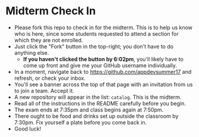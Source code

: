 # Midterm Check In

 - Please fork this repo to check in for the midterm. This is to help us know who is here, since some students requested to attend a section for which they are not enrolled.
 - Just click the "Fork" button in the top-right; you don't have to do anything else.
    - **If you haven't clicked the button by 6:02pm**, you'll likely have to come up front and give me your GitHub username individually.
 - In a moment, navigate back to https://github.com/appdevsummer17 and refresh, or check your inbox.
 - You'll see a banner across the top of that page with an invitation from us to join a team. Accept it.
 - A new repository will appear in the list: `catalog`. This is the midterm.
 - Read all of the instructions in the README carefully before you begin.
 - The exam ends at 7:35pm and class begins again at 7:50pm.
 - There ought to be food and drinks set up outside the classroom by 7:30pm. Fix yourself a plate before you come back in.
 - Good luck!
